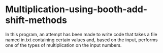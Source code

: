 # Multiplication-using-booth-add-shift-methods
In this program, an attempt has been made to write code that takes a file named in.txt containing certain values and, based on the input, performs one of the types of multiplication on the input numbers.
